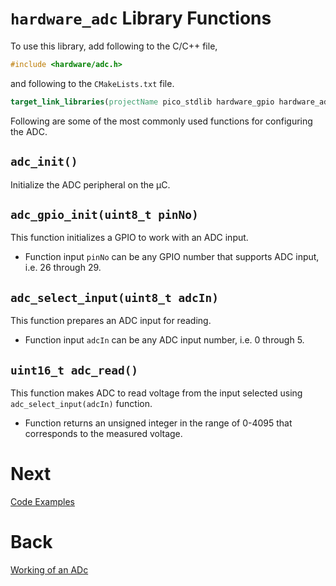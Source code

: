 # `hardware_adc` Library Functions
To use this library, add following to the C/C++ file,
```c++
#include <hardware/adc.h>
```
and following to the `CMakeLists.txt` file.
```cmake
target_link_libraries(projectName pico_stdlib hardware_gpio hardware_adc)
```

Following are some of the most commonly used functions for configuring the ADC.

## `adc_init()`
Initialize the ADC peripheral on the &mu;C.

## `adc_gpio_init(uint8_t pinNo)`
This function initializes a GPIO to work with an ADC input. 
- Function input `pinNo` can be any GPIO number that supports ADC input, i.e. 26 through 29.

## `adc_select_input(uint8_t adcIn)`
This function prepares an ADC input for reading.
- Function input `adcIn` can be any ADC input number, i.e. 0 through 5.

## `uint16_t adc_read()`
This function makes ADC to read voltage from the input selected using `adc_select_input(adcIn)` function.
- Function returns an unsigned integer in the range of 0-4095 that corresponds to the measured voltage.
# Next

[Code Examples](../sec03/codeExamples.md)

# Back

[Working of an ADc](../sec01/working.md)
